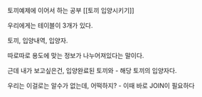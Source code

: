토끼예제에 이어서 하는 공부 [[토끼 입양시키기]]

우리에게는 테이블이 3개가 있다.

토끼, 입양내역, 입양자.

따로따로 용도에 맞는 정보가 나누어져있다는 말이다.

근데 내가 보고싶은건, 입양완료된 토끼와 - 해당 토끼의 입양자다.

우리는 이걸로는 알수가 없는데, 어떡하지? - 이때 바로 JOIN이 필요하다


